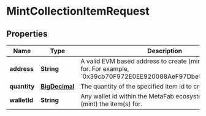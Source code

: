 

# MintCollectionItemRequest

## Properties

Name | Type | Description | Notes
------------ | ------------- | ------------- | -------------
**address** | **String** | A valid EVM based address to create (mint) the item(s) for. For example, &#x60;0x39cb70F972E0EE920088AeF97Dbe5c6251a9c25D&#x60;. |  [optional]
**quantity** | [**BigDecimal**](BigDecimal.md) | The quantity of the specified item id to create (mint). | 
**walletId** | **String** | Any wallet id within the MetaFab ecosystem to create (mint) the item(s) for. |  [optional]




